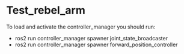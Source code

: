 # Test_rebel_arm
To load and activate the controller_manager you should run:
- ros2 run controller_manager spawner joint_state_broadcaster
- ros2 run controller_manager spawner forward_position_controller
